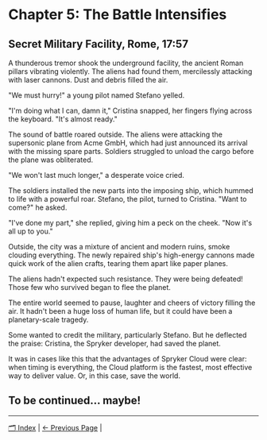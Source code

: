 # Chapter 5: The Battle Intensifies
## Secret Military Facility, Rome, 17:57

A thunderous tremor shook the underground facility, the ancient Roman pillars vibrating violently. The aliens had found them, mercilessly attacking with laser cannons. Dust and debris filled the air.

"We must hurry!" a young pilot named Stefano yelled.

"I'm doing what I can, damn it," Cristina snapped, her fingers flying across the keyboard. "It's almost ready."

The sound of battle roared outside. The aliens were attacking the supersonic plane from Acme GmbH, which had just announced its arrival with the missing spare parts. Soldiers struggled to unload the cargo before the plane was obliterated.

"We won't last much longer," a desperate voice cried.

The soldiers installed the new parts into the imposing ship, which hummed to life with a powerful roar. Stefano, the pilot, turned to Cristina. "Want to come?" he asked.

"I've done my part," she replied, giving him a peck on the cheek. "Now it's all up to you."

Outside, the city was a mixture of ancient and modern ruins, smoke clouding everything. The newly repaired ship's high-energy cannons made quick work of the alien crafts, tearing them apart like paper planes.

The aliens hadn't expected such resistance. They were being defeated! Those few who survived began to flee the planet.

The entire world seemed to pause, laughter and cheers of victory filling the air. It hadn't been a huge loss of human life, but it could have been a planetary-scale tragedy.

Some wanted to credit the military, particularly Stefano. But he deflected the praise: Cristina, the Spryker developer, had saved the planet.

It was in cases like this that the advantages of Spryker Cloud were clear: when timing is everything, the Cloud platform is the fastest, most effective way to deliver value. Or, in this case, save the world.

## To be continued... maybe!

---
[🗂 Index](../README.md) | [← Previous Page](04.md) |